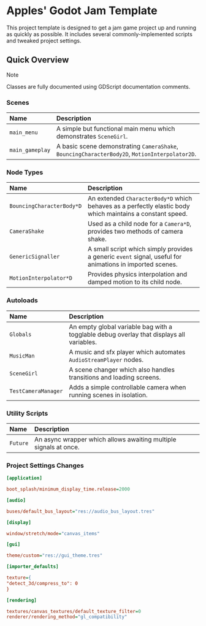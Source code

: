 Apples' Godot Jam Template
==========================

This project template is designed to get a jam game project up and running as quickly as possible.
It includes several commonly-implemented scripts and tweaked project settings.

Quick Overview
--------------

> [!NOTE]
> Classes are fully documented using GDScript documentation comments.

### Scenes

| Name | Description
|:--|:--
| `main_menu` | A simple but functional main menu which demonstrates `SceneGirl`.
| `main_gameplay` | A basic scene demonstrating `CameraShake`, `BouncingCharacterBody2D`, `MotionInterpolator2D`.

### Node Types

| Name | Description
|:--|:--
| `BouncingCharacterBody*D` | An extended `CharacterBody*D` which behaves as a perfectly elastic body which maintains a constant speed.
| `CameraShake` | Used as a child node for a `Camera*D`, provides two methods of camera shake.
| `GenericSignaller` | A small script which simply provides a generic `event` signal, useful for animations in imported scenes.
| `MotionInterpolator*D` | Provides physics interpolation and damped motion to its child node.

### Autoloads

| Name | Description
|:--|:--
| `Globals` | An empty global variable bag with a togglable debug overlay that displays all variables.
| `MusicMan` | A music and sfx player which automates `AudioStreamPlayer` nodes.
| `SceneGirl` | A scene changer which also handles transitions and loading screens.
| `TestCameraManager` | Adds a simple controllable camera when running scenes in isolation.

### Utility Scripts

| Name | Description
|:--|:--
| `Future` | An async wrapper which allows awaiting multiple signals at once.

### Project Settings Changes

```ini
[application]

boot_splash/minimum_display_time.release=2000

[audio]

buses/default_bus_layout="res://audio_bus_layout.tres"

[display]

window/stretch/mode="canvas_items"

[gui]

theme/custom="res://gui_theme.tres"

[importer_defaults]

texture={
"detect_3d/compress_to": 0
}

[rendering]

textures/canvas_textures/default_texture_filter=0
renderer/rendering_method="gl_compatibility"
```

